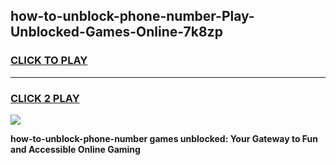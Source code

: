 
## how-to-unblock-phone-number-Play-Unblocked-Games-Online-7k8zp
<h3>
<a href="https://premium76.site?title=how-to-unblock-phone-number&ref=25A">CLICK TO PLAY</a></h3>
<hr>

<h3>
<a href="https://premium76.site?title=how-to-unblock-phone-number&ref=25A">CLICK 2 PLAY</a>
  
</h3>

<a href="https://premium76.site?title=how-to-unblock-phone-number&ref=25A"><img src="https://clearcache.store/games.png"></a>


**how-to-unblock-phone-number games unblocked: Your Gateway to Fun and Accessible Online Gaming**
